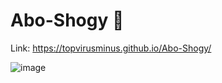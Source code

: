 # Abo-Shogy 🦅
Link: https://topvirusminus.github.io/Abo-Shogy/

![image](https://user-images.githubusercontent.com/40539669/109649843-1e961e00-7b65-11eb-975e-e56a92814857.png)

